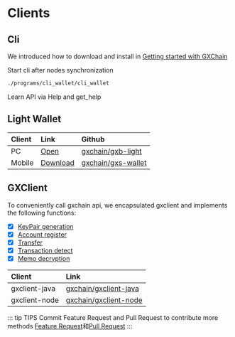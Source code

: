 # Clients

## Cli

We introduced how to download and install in [Getting started with GXChain](/guide/#install)

Start cli after nodes synchronization

``` bash
./programs/cli_wallet/cli_wallet
```

Learn API via Help and get_help

## Light Wallet
| Client | Link | Github |
| :-- | :-- | :-- |
| PC | [Open](https://wallet.gxb.io) | [gxchain/gxb-light](https://github.com/gxchain/gxb-light) |
| Mobile | [Download](https://blockcity.gxb.io/download) | [gxchain/gxs-wallet](https://github.com/gxchain/gxs-wallet) |


## GXClient

To conveniently call gxchain api, we encapsulated gxclient and implements the following functions:

- [x] [KeyPair generation](https://github.com/gxchain/gxclient-node#2-keypair-generation)
- [x] [Account register](https://github.com/gxchain/gxclient-node#3-account-register)
- [x] [Transfer](https://github.com/gxchain/gxclient-node#4-transfer)
- [x] [Transaction detect](https://github.com/gxchain/gxclient-node#1-transaction-detect)
- [x] [Memo decryption](https://github.com/gxchain/gxclient-node#1-transaction-detect)

| Client | Link |
| :-- | :-- |
| gxclient-java | [gxchain/gxclient-java](https://github.com/gxchain/gxclient-java) |
| gxclient-node | [gxchain/gxclient-node](https://github.com/gxchain/gxclient-node) |

::: tip TIPS
Commit Feature Request and Pull Request to contribute more methods [Feature Request](https://github.com/gxchain/gxclient-node/issues/new?template=feature_request.md)和[Pull Request](https://github.com/gxchain/gxclient-node)
:::
